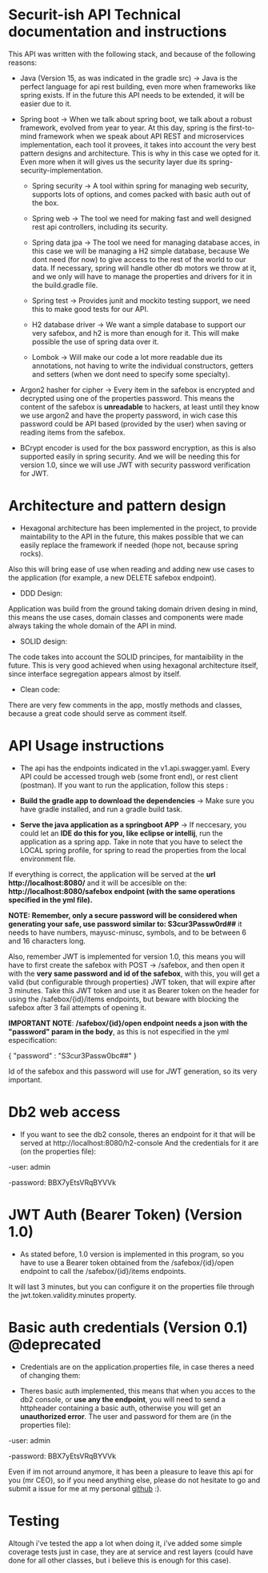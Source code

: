# Securit-ish API Technical documentation and instructions

This API was written with the following stack, and because of the following reasons:

+ Java (Version 15, as was indicated in the gradle src) -> Java is the perfect language for api rest building, even more when
frameworks like spring exists. If in the future this API needs to be extended, it will be easier due to it.

+ Spring boot -> When we talk about spring boot, we talk about a robust framework, evolved from year to year.
At this day, spring is the first-to-mind framework when we speak about API REST and microservices implementation,
each tool it provees, it takes into account the very best pattern designs and architecture. This is why
in this case we opted for it. Even more when it will gives us the security layer due its spring-security-implementation. 

   + Spring security -> A tool within spring for managing web security, supports lots of options, and comes packed with basic auth out of the box.
 
   + Spring web -> The tool we need for making fast and well designed rest api controllers, including its security.
   + Spring data jpa -> The tool we need for managing database acces, in this case we will be managing a H2 simple database, because
					 We dont need (for now) to give access to the rest of the world to our data. If necessary, spring will handle other db motors we throw at it, and
					 we only will have to manage the properties and drivers for it in the build.gradle file.
   + Spring test -> Provides junit and mockito testing support, we need this to make good tests for our API.
 
   + H2 database driver -> We want a simple database to support our very safebox, and h2 is more than enough for it. This will make possible
   the use of spring data over it.
 
   + Lombok -> Will make our code a lot more readable due its annotations, not having to write the individual constructors, getters and setters (when we dont need to specify some specialty).
   
+ Argon2 hasher for cipher -> Every item in the safebox is encrypted and decrypted using one of the properties password. 
This means the content of the safebox is **unreadable** to hackers, at least until they know we use argon2 and have the property password,
in wich case this password could be API based (provided by the user) when saving or reading items from the safebox.

+ BCrypt encoder is used for the box password encryption, as this is also supported easily in spring security.
And we will be needing this for version 1.0, since we will use JWT with security password verification for JWT.
 
# Architecture and pattern design

+ Hexagonal architecture has been implemented in the project, to provide maintability to the API in the future, 
this makes possible that we can easily replace the framework if needed (hope not, because spring rocks). 

Also this will bring ease of use when reading and adding new use cases to the application (for example, a new DELETE safebox endpoint).

+ DDD Design: 

Application was build from the ground taking domain driven desing in mind, this means
the use cases, domain classes and components were made always taking the whole domain of the API in mind.

+ SOLID design: 

The code takes into account the SOLID principes, for mantaibility in the future. This is very good achieved when using
hexagonal architecture itself, since interface segregation appears almost by itself.

+ Clean code:

There are very few comments in the app, mostly methods and classes, because a great code should serve as comment itself.

# API Usage instructions

+ The api has the endpoints indicated in the v1.api.swagger.yaml. Every API could be accessed trough web (some front end), 
or rest client (postman). If you want to run the application, follow this steps :

+ **Build the gradle app to download the dependencies** -> Make sure you have gradle installed, and run a gradle build task. 
+ **Serve the java application as a springboot APP** -> If neccesary, you could let an **IDE do this for you, like eclipse or intellij**, 
run the application as a spring app. Take in note that you have to select the LOCAL spring profile, for spring to read
the properties from the local environment file. 

If everything is correct, the application will be served at the **url http://localhost:8080/** and it will be accesible
on the: **http://localhost:8080/safebox endpoint (with the same operations specified in the yml file).**

**NOTE: Remember, only a secure password will be considered when generating your safe, use password similar to: S3cur3Passw0rd##** it needs to have numbers, mayusc-minusc, symbols, and to be between 6 and 16 characters long.

Also, remember JWT is implemented for version 1.0, this means you will have to first create the safebox with POST -> /safebox, 
and then open it with the **very same password and id of the safebox**, with this, you will get a valid (but configurable through properties) 
JWT token, that will expire after 3 minutes. Take this JWT token and use it as Bearer token on the header for using the /safebox/{id}/items endpoints, 
but beware with blocking the safebox after 3 fail attempts of opening it.

**IMPORTANT NOTE**: **/safebox/{id}/open endpoint needs a json with the "password" param in the body**, as this is not
especified in the yml especification: 

{
    "password" : "S3cur3Passw0bc##"
}

Id of the safebox and this password will use for JWT generation, so its very important.

# Db2 web access

+ If you want to see the db2 console, theres an endpoint for it that will be served at http://localhost:8080/h2-console
And the credentials for it are (on the properties file):

-user: admin

-password: BBX7yEtsVRqBYVVk

# JWT Auth (Bearer Token) (Version 1.0)

+ As stated before, 1.0 version is implemented in this program, so you have to use a Bearer token
obtained from the /safebox/{id}/open endpoint to call the /safebox/{id}/items endpoints.

It will last 3 minutes, but you can configure it on the properties file through the jwt.token.validity.minutes property.


# Basic auth credentials (Version 0.1) @deprecated

+ Credentials are on the application.properties file, in case theres a need of changing them:

+ Theres basic auth implemented, this means that when you acces to the db2 console, or **use any the endpoint**, you will
need to send a httpheader containing a basic auth, otherwise you will get an **unauthorized error**. 
The user and password for them are (in the properties file):

-user: admin

-password: BBX7yEtsVRqBYVVk

Even if im not arround anymore, it has been a pleasure to leave this api for you (mr CEO), 
so if you need anything else, please do not hesitate to go and submit a issue for me at my personal
[github][githubUrl] :).

# Testing

 Altough i've tested the app a lot when doing it, i've added some simple coverage tests just in case, 
 they are at service and rest layers (could have done for all other classes, but i believe this is enough for this case).

[githubUrl]: https://github.com/droar

